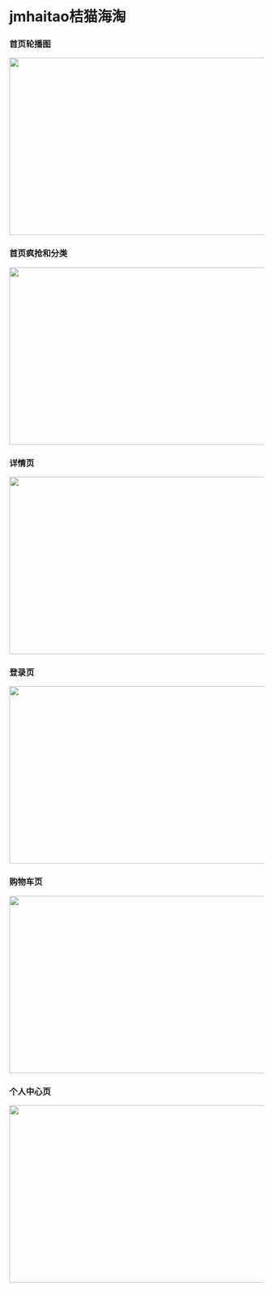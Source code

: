 # jmhaitao桔猫海淘

<h3>首页轮播图</h3>
<img src="https://img-blog.csdnimg.cn/20200617092043448.jpg?x-oss-process=image/watermark,type_ZmFuZ3poZW5naGVpdGk,shadow_10,text_aHR0cHM6Ly9ibG9nLmNzZG4ubmV0L3FxXzQ2NTE1NTI0,size_16,color_FFFFFF,t_70#pic_center" width="600px" height="350px">

<h3>首页疯抢和分类</h3>
<img src="https://img-blog.csdnimg.cn/20200617092102623.jpg?x-oss-process=image/watermark,type_ZmFuZ3poZW5naGVpdGk,shadow_10,text_aHR0cHM6Ly9ibG9nLmNzZG4ubmV0L3FxXzQ2NTE1NTI0,size_16,color_FFFFFF,t_70#pic_center" width="600px" height="350px">

<h3>详情页</h3>
<img src="https://img-blog.csdnimg.cn/2020061709211878.jpg?x-oss-process=image/watermark,type_ZmFuZ3poZW5naGVpdGk,shadow_10,text_aHR0cHM6Ly9ibG9nLmNzZG4ubmV0L3FxXzQ2NTE1NTI0,size_16,color_FFFFFF,t_70#pic_center"  width="600px" height="350px">

<h3>登录页</h3>
<img src="https://img-blog.csdnimg.cn/20200617092138201.jpg?x-oss-process=image/watermark,type_ZmFuZ3poZW5naGVpdGk,shadow_10,text_aHR0cHM6Ly9ibG9nLmNzZG4ubmV0L3FxXzQ2NTE1NTI0,size_16,color_FFFFFF,t_70#pic_center"  width="600px" height="350px">

<h3>购物车页</h3>
<img src="https://img-blog.csdnimg.cn/20200617092152582.jpg?x-oss-process=image/watermark,type_ZmFuZ3poZW5naGVpdGk,shadow_10,text_aHR0cHM6Ly9ibG9nLmNzZG4ubmV0L3FxXzQ2NTE1NTI0,size_16,color_FFFFFF,t_70#pic_center"  width="600px" height="350px">

<h3>个人中心页</h3>
<img src="https://img-blog.csdnimg.cn/20200617092203411.jpg?x-oss-process=image/watermark,type_ZmFuZ3poZW5naGVpdGk,shadow_10,text_aHR0cHM6Ly9ibG9nLmNzZG4ubmV0L3FxXzQ2NTE1NTI0,size_16,color_FFFFFF,t_70#pic_center"  width="600px" height="350px">


